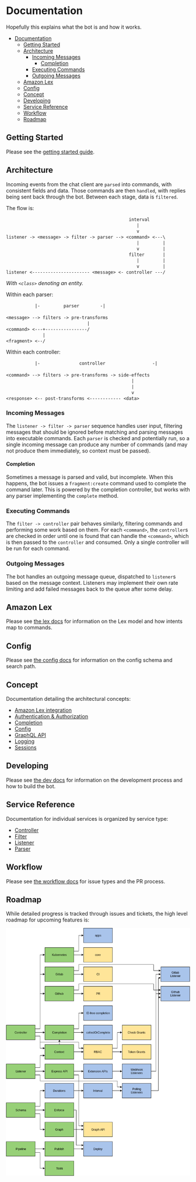 # Documentation

Hopefully this explains what the bot is and how it works.

- [Documentation](#documentation)
  - [Getting Started](#getting-started)
  - [Architecture](#architecture)
    - [Incoming Messages](#incoming-messages)
      - [Completion](#completion)
    - [Executing Commands](#executing-commands)
    - [Outgoing Messages](#outgoing-messages)
  - [Amazon Lex](#amazon-lex)
  - [Config](#config)
  - [Concept](#concept)
  - [Developing](#developing)
  - [Service Reference](#service-reference)
  - [Workflow](#workflow)
  - [Roadmap](#roadmap)

## Getting Started

Please see the [getting started guide](./getting-started.md).

## Architecture

Incoming events from the chat client are `parsed` into commands, with consistent fields and data. Those
commands are then `handled`, with replies being sent back through the bot. Between each stage, data is `filtered`.

The flow is:

```none
                                               interval
                                                  |
                                                  v
listener -> <message> -> filter -> parser --> <command> <---\
                                                  |         |
                                                  v         |
                                               filter       |
                                                  |         |
                                                  v         |
listener <---------------------- <message> <- controller ---/
```

*With `<class>` denoting an entity.*

Within each parser:

```none
           |-         parser        -|

<message> --> filters -> pre-transforms
                               |
<command> <---+----------------/
              |
<fragment> <--/
```

Within each controller:

```none
           |-               controller                  -|

<command> --> filters -> pre-transforms -> side-effects
                                                |
                                                |
                                                v
<response> <-- post-transforms <------------ <data>
```

### Incoming Messages

The `listener -> filter -> parser` sequence handles user input, filtering messages that should be ignored before
matching and parsing messages into executable commands. Each `parser` is checked and potentially run, so a single
incoming message can produce any number of commands (and may not produce them immediately, so context must be
passed).

#### Completion

Sometimes a message is parsed and valid, but incomplete. When this happens, the bot issues a `fragment:create` command
used to complete the command later. This is powered by the completion controller, but works with any parser
implementing the `complete` method.

### Executing Commands

The `filter -> controller` pair behaves similarly, filtering commands and performing some work based on them. For each
`<command>`, the `controller`s are checked in order until one is found that can handle the `<command>`, which is then
passed to the `controller` and consumed. Only a single controller will be run for each command.

### Outgoing Messages

The bot handles an outgoing message queue, dispatched to `listener`s based on the message context. Listeners may
implement their own rate limiting and add failed messages back to the queue after some delay.

## Amazon Lex

Please see [the lex docs](./concept/lex.md) for information on the Lex model and how intents map to commands.

## Config

Please see [the config docs](./concept/config.md) for information on the config schema and search path.

## Concept

Documentation detailing the architectural concepts:

- [Amazon Lex integration](./concept/lex.md)
- [Authentication & Authorization](./concept/auth.md)
- [Completion](./concept/completion.md)
- [Config](./concept/config.md)
- [GraphQL API](./concept/graph.md)
- [Logging](./concept/logging.md)
- [Sessions](./concept/sessions.md)

## Developing

Please see [the dev docs](./dev) for information on the development process and how to build the bot.

## Service Reference

Documentation for individual services is organized by service type:

- [Controller](./controller)
- [Filter](./filter)
- [Listener](./listener)
- [Parser](./parser)

## Workflow

Please see [the workflow docs](./workflow.md) for issue types and the PR process.

## Roadmap

While detailed progress is tracked through issues and tickets, the high level roadmap for upcoming features is:

![Project roadmap tree](./roadmap.png)
